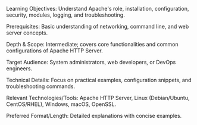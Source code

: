 Learning Objectives: Understand Apache's role, installation, configuration, security, modules, logging, and troubleshooting.

Prerequisites: Basic understanding of networking, command line, and web server concepts.

Depth & Scope: Intermediate; covers core functionalities and common configurations of Apache HTTP Server.

Target Audience: System administrators, web developers, or DevOps engineers.

Technical Details: Focus on practical examples, configuration snippets, and troubleshooting commands.

Relevant Technologies/Tools: Apache HTTP Server, Linux (Debian/Ubuntu, CentOS/RHEL), Windows, macOS, OpenSSL.

Preferred Format/Length: Detailed explanations with concise examples.
